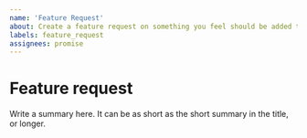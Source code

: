 ```yaml
---
name: 'Feature Request'
about: Create a feature request on something you feel should be added to the bot
labels: feature_request
assignees: promise
---
```


# Feature request

Write a summary here. It can be as short as the short summary in the title, or longer.
